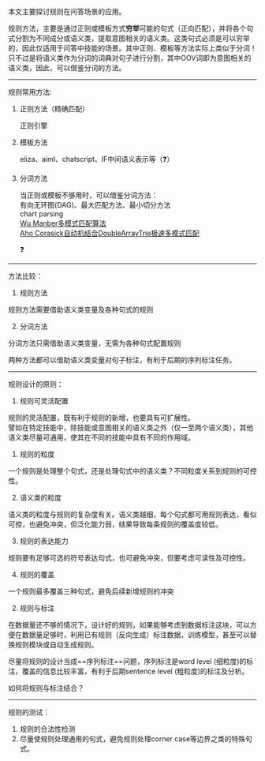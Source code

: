 本文主要探讨规则在问答场景的应用。

​	规则方法，主要是通过正则或模板方式**穷举**可能的句式（正向匹配），并将各个句式分割为不同成分或语义类，提取意图相关的语义类。这类句式必须是可以穷举的，因此仅适用于问答中技能的场景。其中正则、模板等方法实际上类似于分词！只不过是将语义类作为分词的词典对句子进行分割，其中OOV词即为意图相关的语义类，因此，可以借鉴分词的方法。

---

规则常用方法:

1. 正则方法（精确匹配）

   正则引擎

2. 模板方法

   eliza、aiml、chatscript、IF中间语义表示等（:question:）

3. 分词方法

   当正则或模板不够用时，可以借鉴分词方法：<br>有向无环图(DAG)、最大匹配方法、最小切分方法<br>chart parsing<br>[Wu Manber多模式匹配算法](http://www.hankcs.com/program/algorithm/wu-manber.html)<br>[Aho Corasick自动机结合DoubleArrayTrie极速多模式匹配](http://www.hankcs.com/program/algorithm/aho-corasick-double-array-trie.html)

   :question:

---

方法比较：

1. 规则方法

规则方法需要借助语义类变量及各种句式的规则

2. 分词方法

分词方法只需借助语义类变量，无需为各种句式配置规则

两种方法都可以借助语义类变量对句子标注，有利于后期的序列标注任务。

---

规则设计的原则：

1. 规则可灵活配置

规则的灵活配置，既有利于规则的新增，也要具有可扩展性。<br>譬如在特定技能中，除技能或意图相关的语义类之外（仅一至两个语义类），其他语义类尽量可通用，使其在不同的技能中具有不同的作用域。

1) 规则的粒度

一个规则是处理整个句式，还是处理句式中的语义类？不同粒度关系到规则的可控性。

2) 语义类的粒度

语义类的粒度与规则的复杂度有关。语义类越细，每个句式都可用规则表达，看似可控，也避免冲突，但泛化能力弱，结果导致每条规则的覆盖度较低。

3) 规则的表达能力

规则要有足够可选的符号表达句式，也可避免冲突，但要考虑可读性及可控性。

4) 规则的覆盖

一个规则最多覆盖三种句式，避免后续新增规则的冲突

2. 规则与标注

在数据量还不够的情况下，设计好的规则，如果能够考虑到数据标注这块，可以方便在数据量足够时，利用已有规则（反向生成）标注数据，训练模型，甚至可以替换规则模块或自动生成规则。

尽量将规则的设计当成==序列标注==问题，序列标注是word level (细粒度)的标注，覆盖的信息比较丰富，有利于后期sentence level (粗粒度)的标注及分析。

如何将规则与标注结合？

---

规则的测试：

1. 规则的合法性检测
2. 尽量使规则处理通用的句式，避免规则处理corner case等边界之类的特殊句式。



